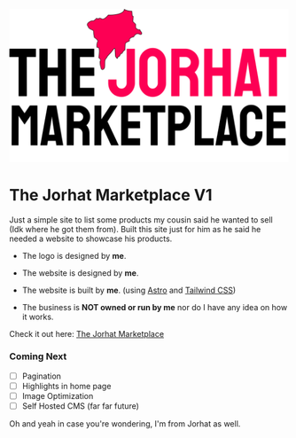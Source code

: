 ![The Jorhat Marketplace](./public/logo.svg)

# The Jorhat Marketplace V1

Just a simple site to list some products my cousin said he wanted to sell (Idk where he got them from). Built this site just for him as he said he needed a website to showcase his products.

- The logo is designed by **me**.
- The website is designed by **me**.
- The website is built by **me**. (using [Astro](https://astro.build) and [Tailwind CSS](https://tailwindcss.com))

- The business is **NOT owned or run by me** nor do I have any idea on how it works.

Check it out here: [The Jorhat Marketplace](https://thejorhatmarketplace-v1.netlify.app/)

### Coming Next

- [ ] Pagination
- [ ] Highlights in home page
- [ ] Image Optimization
- [ ] Self Hosted CMS (far far future)

Oh and yeah in case you're wondering, I'm from Jorhat as well.
